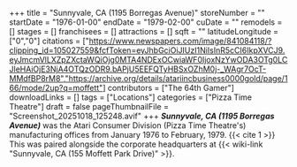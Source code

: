+++
title = "Sunnyvale, CA (1195 Borregas Avenue)"
storeNumber = ""
startDate = "1976-01-00"
endDate = "1979-02-00"
cuDate = ""
remodels = []
stages = []
franchisees = []
attractions = []
sqft = ""
latitudeLongitude = ["0","0"]
citations = ["https://www.newspapers.com/image/841084118/?clipping_id=105027559&fcfToken=eyJhbGciOiJIUzI1NiIsInR5cCI6IkpXVCJ9.eyJmcmVlLXZpZXctaWQiOjg0MTA4NDExOCwiaWF0IjoxNzYwODA3OTg0LCJleHAiOjE3NjA4OTQzODR9.bAPjU5EEFQTyHBSxOZhM0j-_WAgr7OcT-MMdfBP8rM8","https://archive.org/details/atariincbusiness0000gold/page/166/mode/2up?q=moffett"]
contributors = ["The 64th Gamer"]
downloadLinks = []
tags = ["Locations"]
categories = ["Pizza Time Theatre"]
draft = false
pageThumbnailFile = "Screenshot_20251018_125248.avif"
+++
***Sunnyvale, CA (1195 Borregas Avenue)*** was the Atari Consumer Division (Pizza Time Theatre's) manufacturing offices from January 1976 to February, 1979. {{< cite 1 >}} This was paired alongside the corporate headquarters at {{< wiki-link "Sunnyvale, CA (155 Moffett Park Drive)" >}}.
